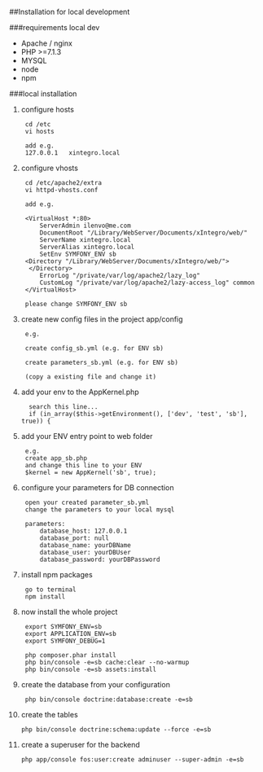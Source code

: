 ##Installation for local development

###requirements local dev

- Apache / nginx
- PHP >=7.1.3
- MYSQL
- node
- npm

###local installation

1. configure hosts

        cd /etc
        vi hosts
        
        add e.g.
        127.0.0.1   xintegro.local
        
2. configure vhosts

        cd /etc/apache2/extra
        vi httpd-vhosts.conf
        
        add e.g.
        
        <VirtualHost *:80>
            ServerAdmin ilenvo@me.com
            DocumentRoot "/Library/WebServer/Documents/xIntegro/web/"
            ServerName xintegro.local
            ServerAlias xintegro.local
            SetEnv SYMFONY_ENV sb
        <Directory "/Library/WebServer/Documents/xIntegro/web/">
         </Directory>
            ErrorLog "/private/var/log/apache2/lazy_log"
            CustomLog "/private/var/log/apache2/lazy-access_log" common
        </VirtualHost>
        
        please change SYMFONY_ENV sb
        
3. create new config files in the project app/config

        e.g. 
        
        create config_sb.yml (e.g. for ENV sb)
        
        create parameters_sb.yml (e.g. for ENV sb)
        
        (copy a existing file and change it)
        
4. add your env to the AppKernel.php

         search this line...
         if (in_array($this->getEnvironment(), ['dev', 'test', 'sb'], true)) {
         
5. add your ENV entry point to web folder

        e.g.
        create app_sb.php
        and change this line to your ENV
        $kernel = new AppKernel('sb', true); 
        
6. configure your parameters for DB connection

        open your created parameter_sb.yml
        change the parameters to your local mysql
        
        parameters:
            database_host: 127.0.0.1
            database_port: null
            database_name: yourDBName
            database_user: yourDBUser
            database_password: yourDBPassword
        
7. install npm packages

        go to terminal
        npm install
        
8. now install the whole project
        
        export SYMFONY_ENV=sb
        export APPLICATION_ENV=sb
        export SYMFONY_DEBUG=1
        
        php composer.phar install
        php bin/console -e=sb cache:clear --no-warmup
        php bin/console -e=sb assets:install
        
9. create the database from your configuration

        php bin/console doctrine:database:create -e=sb
        
10. create the tables

        php bin/console doctrine:schema:update --force -e=sb
        
11. create a superuser for the backend

        php app/console fos:user:create adminuser --super-admin -e=sb
        
        
